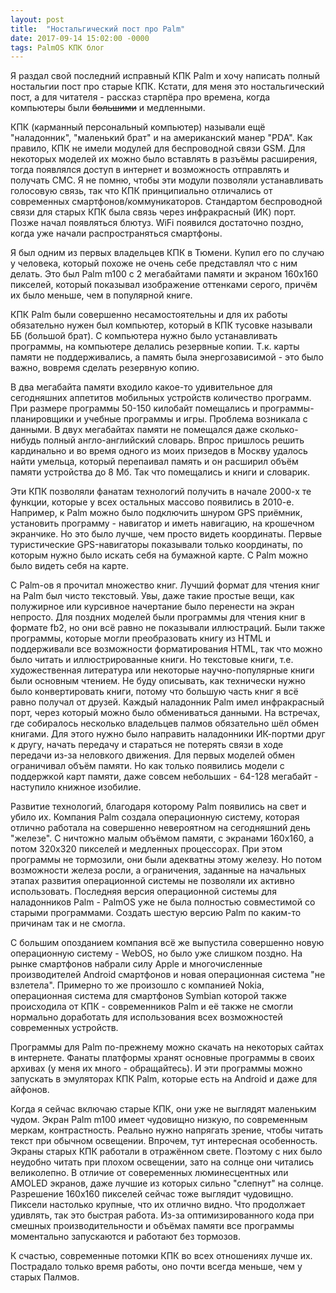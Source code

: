 ```yaml
---
layout: post
title:  "Ностальгический пост про Palm"
date: 2017-09-14 15:02:00 -0000
tags: PalmOS КПК блог
---
```


Я раздал свой последний исправный КПК Palm и хочу написать полный ностальгии пост про старые КПК. Кстати, для меня это ностальгический пост, а для читателя - рассказ старпёра про времена, когда компьютеры были ~~большими~~ и медленными.

КПК (карманный персональный компьютер) называли ещё "наладонник", "маленький брат" и на американский манер "PDA". Как правило, КПК не имели модулей для беспроводной связи GSM. Для некоторых моделей их можно было вставлять в разъёмы расширения, тогда появлялся доступ в интернет и возможность отправлять и получать СМС. Я не помню, чтобы эти модули позволяли устанавливать голосовую связь, так что КПК принципиально отличались от современных смартфонов/коммуникаторов. Стандартом беспроводной связи для старых КПК была связь через инфракрасный (ИК) порт. Позже начал появляться блютуз. WiFi появился достаточно поздно, когда уже начали распространяться смартфоны.

Я был одним из первых владельцев КПК в Тюмени. Купил его по случаю у человека, который похоже не очень себе представлял что с ним делать. Это был Palm m100 с 2 мегабайтами памяти и экраном 160x160 пикселей, который показывал изображение оттенками серого, причём их было меньше, чем в популярной книге.

КПК Palm были совершенно несамостоятельны и для их работы обязательно нужен был компьютер, который в КПК тусовке называли ББ (большой брат). С компьютера нужно было устанавливать программы, на компьютере делались резервные копии. Т.к. карты памяти не поддерживались, а память была энергозависимой - это было важно, вовремя сделать резервную копию.

В два мегабайта памяти входило какое-то удивительное для сегодняшних аппетитов мобильных устройств количество программ. При размере программы 50-150 килобайт помещались и программы-планировщики и учебные программы и игры. Проблема возникала с данными. В двух мегабайтах памяти не помещался даже сколько-нибудь полный англо-английский словарь. Впрос пришлось решить кардинально и во время одного из моих призедов в Москву удалось найти умельца, который перепаивал память и он расширил объём памяти устройства до 8 Мб. Так что помещались и книги и словарик.

Эти КПК позволяли фанатам технологий получить в начале 2000-х те функции, которые у всех остальных массово появились в 2010-е. Например, к Palm можно было подключить шнуром GPS приёмник, установить программу - навигатор и иметь навигацию, на крошечном экранчике. Но это было лучше, чем просто видеть координаты. Первые туристические GPS-навигаторы показывали только координаты, по которым нужно было искать себя на бумажной карте. С Palm можно было видеть себя на карте.

С Palm-ов я прочитал множество книг. Лучший формат для чтения книг на Palm был чисто текстовый. Увы, даже такие простые вещи, как полужирное или курсивное начертание было перенести на экран непросто. Для поздних моделей были программы для чтения книг в формате fb2, но они всё равно не показывали иллюстраций. Были также программы, которые могли преобразовать книгу из HTML и поддерживали все возможности форматирования HTML, так что можно было читать и иллюстрированные книги. Но текстовые книги, т.е. художественная литература или некоторые научно-популярные книги были основным чтением. Не буду описывать, как технически нужно было конвертировать книги, потому что большую часть книг я всё равно получал от друзей. Каждый наладонник Palm имел инфракрасный порт, через который можно было обмениваться данными. На встречах, где собиралось несколько владельцев палмов обязательно шёл обмен книгами. Для этого нужно было направить наладонники ИК-портми друг к другу, начать передачу и стараться не потерять связи в ходе передачи из-за неловкого движения. Для первых моделей обмен ограничивал объём памяти. Но как только появились модели с поддержкой карт памяти, даже совсем небольших - 64-128 мегабайт - наступило книжное изобилие.

Развитие технологий, благодаря которому Palm появились на свет и убило их. Компания Palm создала операционную систему, которая отлично работала на совершенно невероятном на сегодняшний день "железе". С ничтожно малым объёмом памяти, с экранами 160x160, а потом 320x320 пикселей и медленных процессорах. При этом программы не тормозили, они были адекватны этому железу. Но потом возможности железа росли, а ограничения, заданные на начальных этапах развития операционной системы не позволяли их активно использовать. Последняя версия операционной системы для наладонников Palm - PalmOS уже не была полностью совместимой со старыми программами. Создать шестую версию Palm по каким-то причинам так и не смогла.

С большим опозданием компания всё же выпустила совершенно новую операционную систему - WebOS, но было уже слишком поздно. На рынке смартфонов набрали силу Apple и многочисленные производителей Android смартфонов и новая операционная система "не взлетела". Примерно то же произошло с компанией Nokia, операционная система для смартфонов Symbian которой также происходила от КПК - современников Palm и её также не смогли нормально доработать для использования всех возможностей современных устройств.

Программы для Palm по-прежнему можно скачать на некоторых сайтах в интернете. Фанаты платформы хранят основные программы в своих архивах (у меня их много - обращайтесь). И эти программы можно запускать в эмуляторах КПК Palm, которые есть на Android и даже для айфонов.

Когда я сейчас включаю старые КПК, они уже не выглядят маленьким чудом. Экран Palm m100 имеет чудовищно низкую, по современным меркам, контрастность. Реально нужно напрягать зрение, чтобы читать текст при обычном освещении. Впрочем, тут интересная особенность. Экраны старых КПК работали в отражённом свете. Поэтому с них было неудобно читать при плохом освещении, зато на солнце они читались великолепно. В отличие от совеременных люминесцентных или AMOLED экранов, даже лучшие из которых сильно "слепнут" на солнце. Разрешение 160x160 пикселей сейчас тоже выглядит чудовищно. Пиксели настолько крупные, что их отлично видно. Что продолжает удивлять, так это быстрая работа. Из-за оптимизированного кода при смешных производительности и объёмах памяти все программы моментально запускаются и работают без тормозов.

К счастью, современные потомки КПК во всех отношениях лучше их. Пострадало только время работы, оно почти всегда меньше, чем у старых Палмов.